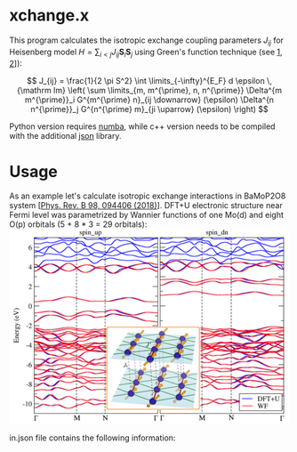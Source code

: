 # xchange.x
This program calculates the isotropic exchange coupling parameters $J_{ij}$ for Heisenberg model $H = \sum_{i < j} J_{ij} \mathbf{S}_i \mathbf{S}_j$ using Green's function technique (see [1](https://www.sciencedirect.com/science/article/pii/0304885387907219?via%3Dihub), [2](https://journals.aps.org/prb/abstract/10.1103/PhysRevB.71.184434)]):

$$  J_{ij} = \frac{1}{2 \pi S^2}  \int \limits_{-\infty}^{E_F} d \epsilon \, {\mathrm Im} \left( \sum \limits_{m, m^{\prime},  n, n^{\prime}} \Delta^{m m^{\prime}}_i G^{m^{\prime} n}_{ij \downarrow} (\epsilon) \Delta^{n n^{\prime}}_j G^{n^{\prime} m}_{ji \uparrow} (\epsilon) \right) $$


Python version requires [numba](https://numba.pydata.org), while c++ version needs to be compiled with the additional [json](https://github.com/nlohmann/json) library.

# Usage 
As an example let's calculate isotropic exchange interactions in BaMoP2O8 system [[Phys. Rev. B 98, 094406 (2018)](https://journals.aps.org/prb/abstract/10.1103/PhysRevB.98.094406)]. DFT+U electronic structure near Fermi level was parametrized by Wannier functions of one Mo(d) and eight O(p) orbitals (5 + 8 * 3 = 29 orbitals):
![alt text](https://github.com/danis-b/xchange/blob/main/example/BANDS.png)

in.json file contains the following information:
